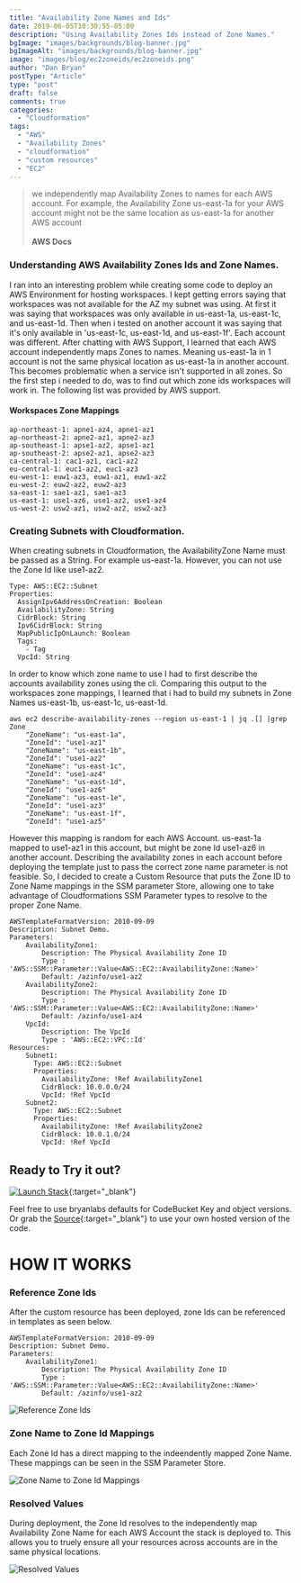 ```yaml
---
title: "Availability Zone Names and Ids"
date: 2019-06-05T10:30:55-05:00
description: "Using Availability Zones Ids instead of Zone Names."
bgImage: "images/backgrounds/blog-banner.jpg"
bgImageAlt: "images/backgrounds/blog-banner.jpg"
image: "images/blog/ec2zoneids/ec2zoneids.png"
author: "Dan Bryan"
postType: "Article"
type: "post"
draft: false
comments: true
categories: 
  - "Cloudformation"
tags:
  - "AWS"
  - "Availability Zones"
  - "cloudformation"
  - "custom resources"
  - "EC2"
---
```


>we independently map Availability Zones to names for each AWS account. For example, the Availability Zone us-east-1a for your AWS account might not be the same location as us-east-1a for another AWS account<br><br> **AWS Docs**

### Understanding AWS Availability Zones Ids and Zone Names. 

I ran into an interesting problem while creating some code to deploy an AWS Environment for hosting workspaces. I kept getting errors saying that workspaces was not available for the AZ my subnet was using. At first it was saying that workspaces was only available in us-east-1a, us-east-1c, and us-east-1d. Then when i tested on another account it was saying that it's only available in 'us-east-1c, us-east-1d, and us-east-1f'. Each account was different. After chatting with AWS Support, I learned that each AWS account independently maps Zones to names. Meaning us-east-1a in 1 account is not the same physical location as us-east-1a in another account. This becomes problematic when a service isn't supported in all zones. So the first step i needed to do, was to find out which zone ids workspaces will work in.  The following list was provided by AWS support.

#### Workspaces Zone Mappings

````
ap-northeast-1: apne1-az4, apne1-az1
ap-northeast-2: apne2-az1, apne2-az3
ap-southeast-1: apse1-az2, apse1-az1
ap-southeast-2: apse2-az1, apse2-az3
ca-central-1: cac1-az1, cac1-az2
eu-central-1: euc1-az2, euc1-az3
eu-west-1: euw1-az3, euw1-az1, euw1-az2
eu-west-2: euw2-az2, euw2-az3
sa-east-1: sae1-az1, sae1-az3
us-east-1: use1-az6, use1-az2, use1-az4
us-west-2: usw2-az1, usw2-az2, usw2-az3
````

### Creating Subnets with Cloudformation.  

When creating subnets in Cloudformation, the AvailabilityZone Name must be passed as a String.  For example us-east-1a. However, you can not use the Zone Id like use1-az2.
````
Type: AWS::EC2::Subnet
Properties: 
  AssignIpv6AddressOnCreation: Boolean
  AvailabilityZone: String
  CidrBlock: String
  Ipv6CidrBlock: String
  MapPublicIpOnLaunch: Boolean
  Tags: 
    - Tag
  VpcId: String
  ````
In order to know which zone name to use I had to first describe the accounts availability zones using the cli. Comparing this output to the workspaces zone mappings, I learned that i had to build my subnets in Zone Names us-east-1b, us-east-1c, us-east-1d.

````
aws ec2 describe-availability-zones --region us-east-1 | jq .[] |grep Zone
    "ZoneName": "us-east-1a",
    "ZoneId": "use1-az1"
    "ZoneName": "us-east-1b",
    "ZoneId": "use1-az2"
    "ZoneName": "us-east-1c",
    "ZoneId": "use1-az4"
    "ZoneName": "us-east-1d",
    "ZoneId": "use1-az6"
    "ZoneName": "us-east-1e",
    "ZoneId": "use1-az3"
    "ZoneName": "us-east-1f",
    "ZoneId": "use1-az5"
````

However this mapping is random for each AWS Account. us-east-1a mapped to use1-az1 in this account, but might be zone Id use1-az6 in another account. Describing the availability zones in each account before deploying the template just to pass the correct zone name parameter is not feasible. So, I decided to create a Custom Resource that puts the Zone ID to Zone Name mappings in the SSM parameter Store, allowing one to take advantage of Cloudformations SSM Parameter types to resolve to the proper Zone Name.


````
AWSTemplateFormatVersion: 2010-09-09
Description: Subnet Demo.
Parameters:
    AvailabilityZone1:
        Description: The Physical Availability Zone ID
        Type : 'AWS::SSM::Parameter::Value<AWS::EC2::AvailabilityZone::Name>'
        Default: /azinfo/use1-az2
    AvailabilityZone2:
        Description: The Physical Availability Zone ID
        Type : 'AWS::SSM::Parameter::Value<AWS::EC2::AvailabilityZone::Name>'
        Default: /azinfo/use1-az4
    VpcId:
        Description: The VpcId
        Type : 'AWS::EC2::VPC::Id'
Resources:
    Subnet1:
      Type: AWS::EC2::Subnet
      Properties: 
        AvailabilityZone: !Ref AvailabilityZone1
        CidrBlock: 10.0.0.0/24
        VpcId: !Ref VpcId
    Subnet2:
      Type: AWS::EC2::Subnet
      Properties: 
        AvailabilityZone: !Ref AvailabilityZone2
        CidrBlock: 10.0.1.0/24
        VpcId: !Ref VpcId
````


## Ready to Try it out?  

[![Launch Stack](https://cdn.rawgit.com/buildkite/cloudformation-launch-stack-button-svg/master/launch-stack.svg)](https://console.aws.amazon.com/cloudformation/home#/stacks/new?stackName=ec2zoneids&templateURL=https://bryanlabs-public.s3.amazonaws.com/bryanlabs.net_files/blog/ec2zoneids/ec2ZoneIds.yml){:target="_blank"}

Feel free to use bryanlabs defaults for CodeBucket Key and object versions.  
Or grab the [Source](https://github.com/bryanlabs/cloudformation-custom-resources/tree/master/python/ec2ZoneIds){:target="_blank"} to use your own hosted version of the code.  


# HOW IT WORKS  


### Reference Zone Ids  

After the custom resource has been deployed, zone Ids can be referenced in templates as seen below.  


````
AWSTemplateFormatVersion: 2010-09-09
Description: Subnet Demo.
Parameters:
    AvailabilityZone1:
        Description: The Physical Availability Zone ID
        Type : 'AWS::SSM::Parameter::Value<AWS::EC2::AvailabilityZone::Name>'
        Default: /azinfo/use1-az2
````
![Reference Zone Ids](../../images/blog/ec2zoneids/Reference-Zone-Ids.PNG)


### Zone Name to Zone Id Mappings  

Each Zone Id has a direct mapping to the indeendently mapped Zone Name. These mappings can be seen in the SSM Parameter Store.  

![Zone Name to Zone Id Mappings](../../images/blog/ec2zoneids/Zone-Name-to-Zone-Id-Mappings.PNG)


### Resolved Values  

During deployment, the Zone Id resolves to the independently map Availability Zone Name for each AWS Account the stack is deployed to. This allows you to truely ensure all your resources across accounts are in the same physical locations.  

![Resolved Values](../../images/blog/ec2zoneids/Resolved-Values.PNG)